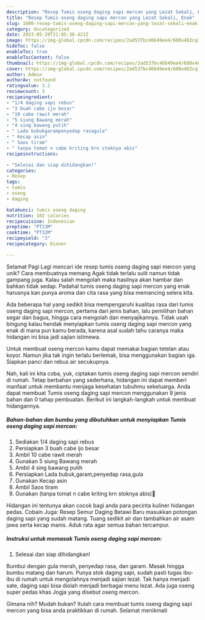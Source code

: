 ```yaml
---
description: "Resep Tumis oseng daging sapi mercon yang Lezat Sekali, Enak"
title: "Resep Tumis oseng daging sapi mercon yang Lezat Sekali, Enak"
slug: 1600-resep-tumis-oseng-daging-sapi-mercon-yang-lezat-sekali-enak
category: Uncategorized
date: 2023-05-29T21:05:38.421Z
image: https://img-global.cpcdn.com/recipes/2ad537bc46b49ee4/680x482cq70/tumis-oseng-daging-sapi-mercon-foto-resep-utama.jpg
hideToc: false
enableToc: true
enableTocContent: false
thumbnail: https://img-global.cpcdn.com/recipes/2ad537bc46b49ee4/680x482cq70/tumis-oseng-daging-sapi-mercon-foto-resep-utama.jpg
cover: https://img-global.cpcdn.com/recipes/2ad537bc46b49ee4/680x482cq70/tumis-oseng-daging-sapi-mercon-foto-resep-utama.jpg
author: Admin
authorAv: notfound
ratingvalue: 3.2
reviewcount: 3
recipeingredient:
- "1/4 daging sapi rebus"
- "3 buah cabe ijo besar"
- "10 cabe rawit merah"
- "5 siung Bawang merah"
- "4 sing bawang putih"
- " Lada bubukgarampenyedap rasagula"
- " Kecap asin"
- " Saos tiram"
- " tanpa tomat n cabe kriting krn stoknya abis"
recipeinstructions:

- "Selesai dan siap dihidangkan!"
categories:
- Resep
tags:
- tumis
- oseng
- daging

katakunci: tumis oseng daging 
nutrition: 102 calories
recipecuisine: Indonesian
preptime: "PT23M"
cooktime: "PT32M"
recipeyield: "3"
recipecategory: Dinner

---
```



Selamat Pagi Lagi mencari ide resep tumis oseng daging sapi mercon yang unik? Cara membuatnya memang Agak tidak terlalu sulit namun tidak gampang juga. Kalau salah mengolah maka hasilnya akan hambar dan bahkan tidak sedap. Padahal tumis oseng daging sapi mercon yang enak harusnya kan punya aroma dan cita rasa yang bisa memancing selera kita.


Ada beberapa hal yang sedikit bisa mempengaruhi kualitas rasa dari tumis oseng daging sapi mercon, pertama dari jenis bahan, lalu pemilihan bahan segar dan bagus, hingga cara mengolah dan menyajikannya. Tidak usah bingung kalau hendak menyiapkan tumis oseng daging sapi mercon yang enak di mana pun kamu berada, karena asal sudah tahu caranya maka hidangan ini bisa jadi sajian istimewa.

Untuk membuat oseng mercon kamu dapat memakai bagian tetelan atau koyor. Namun jika tak ingin terlalu berlemak, bisa menggunakan bagian iga. Siapkan panci dan rebus air secukupnya.


Nah, kali ini kita coba, yuk, ciptakan tumis oseng daging sapi mercon sendiri di rumah. Tetap berbahan yang sederhana, hidangan ini dapat memberi manfaat untuk membantu menjaga kesehatan tubuhmu sekeluarga. Anda dapat membuat Tumis oseng daging sapi mercon menggunakan 9 jenis bahan dan 0 tahap pembuatan. Berikut ini langkah-langkah untuk membuat hidangannya.

<!--inarticleads1-->

##### Bahan-bahan dan bumbu yang dibutuhkan untuk menyiapkan Tumis oseng daging sapi mercon:

1. Sediakan 1/4 daging sapi rebus
1. Persiapkan 3 buah cabe ijo besar
1. Ambil 10 cabe rawit merah
1. Gunakan 5 siung Bawang merah
1. Ambil 4 sing bawang putih
1. Persiapkan  Lada bubuk,garam,penyedap rasa,gula
1. Gunakan  Kecap asin
1. Ambil  Saos tiram
1. Gunakan  (tanpa tomat n cabe kriting krn stoknya abis)😬


Hidangan ini tentunya akan cocok bagi anda para pecinta kuliner hidangan pedas. Cobain Juga: Resep Semur Daging Betawi Baru masukkan potongan daging sapi yang sudah matang. Tuang sedikit air dan tambahkan air asam jawa serta kecap manis. Aduk rata agar semua bahan tercampur. 

<!--inarticleads2-->

##### Instruksi untuk memasak Tumis oseng daging sapi mercon:


1. Selesai dan siap dihidangkan!

Bumbui dengan gula merah, penyedap rasa, dan garam. Masak hingga bumbu matang dan harum. Punya stok daging sapi, sudah pasti tugas ibu-ibu di rumah untuk mengolahnya menjadi sajian lezat. Tak hanya menjadi sate, daging sapi bisa diolah menjadi berbagai menu lezat. Ada juga oseng super pedas khas Jogja yang disebut oseng mercon. 

Gimana nih? Mudah bukan? Itulah cara membuat tumis oseng daging sapi mercon yang bisa anda praktikkan di rumah. Selamat menikmati
